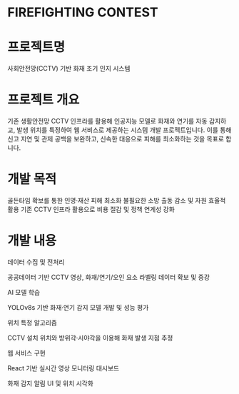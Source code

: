 # FIREFIGHTING CONTEST

# 프로젝트명
사회안전망(CCTV) 기반 화재 조기 인지 시스템

# 프로젝트 개요
기존 생활안전망 CCTV 인프라를 활용해 인공지능 모델로 화재와 연기를 자동 감지하고, 발생 위치를 특정하여 웹 서비스로 제공하는 시스템 개발 프로젝트입니다. 이를 통해 신고 지연 및 관제 공백을 보완하고, 신속한 대응으로 피해를 최소화하는 것을 목표로 합니다.

# 개발 목적
골든타임 확보를 통한 인명·재산 피해 최소화
불필요한 소방 출동 감소 및 자원 효율적 활용
기존 CCTV 인프라 활용으로 비용 절감 및 정책 연계성 강화

# 개발 내용
데이터 수집 및 전처리

공공데이터 기반 CCTV 영상, 화재/연기/오인 요소 라벨링 데이터 확보 및 증강

AI 모델 학습

YOLOv8s 기반 화재·연기 감지 모델 개발 및 성능 평가

위치 특정 알고리즘

CCTV 설치 위치와 방위각·시야각을 이용해 화재 발생 지점 추정

웹 서비스 구현

React 기반 실시간 영상 모니터링 대시보드

화재 감지 알림 UI 및 위치 시각화
